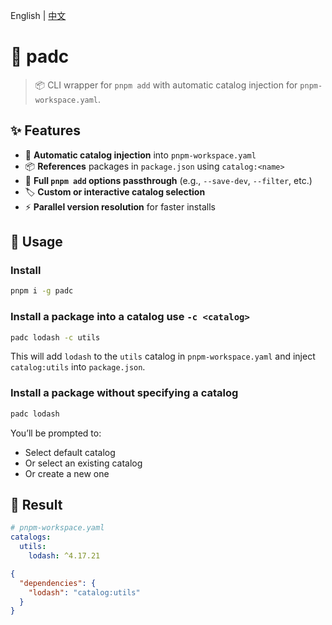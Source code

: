 English | [中文](https://github.com/CodingAndSleeping/padc/blob/main/README-zh.md)

# 🧩 padc

> 📦 CLI wrapper for `pnpm add` with automatic catalog injection for `pnpm-workspace.yaml`.

## ✨ Features

- 🧠 **Automatic catalog injection** into `pnpm-workspace.yaml`
- 📦 **References** packages in `package.json` using `catalog:<name>`
- 🚀 **Full `pnpm add` options passthrough** (e.g., `--save-dev`, `--filter`, etc.)
- 🏷️ **Custom or interactive catalog selection**
- ⚡ **Parallel version resolution** for faster installs

## 🚀 Usage

### Install

```zsh
pnpm i -g padc
```

### Install a package into a catalog use `-c <catalog>`

```zsh
padc lodash -c utils
```

This will add `lodash` to the `utils` catalog in `pnpm-workspace.yaml` and inject `catalog:utils` into `package.json`.

### Install a package without specifying a catalog

```zsh
padc lodash
```

You’ll be prompted to:

- Select default catalog
- Or select an existing catalog
- Or create a new one

## 🤔 Result

```yaml
# pnpm-workspace.yaml
catalogs:
  utils:
    lodash: ^4.17.21
```

```json
{
  "dependencies": {
    "lodash": "catalog:utils"
  }
}
```
